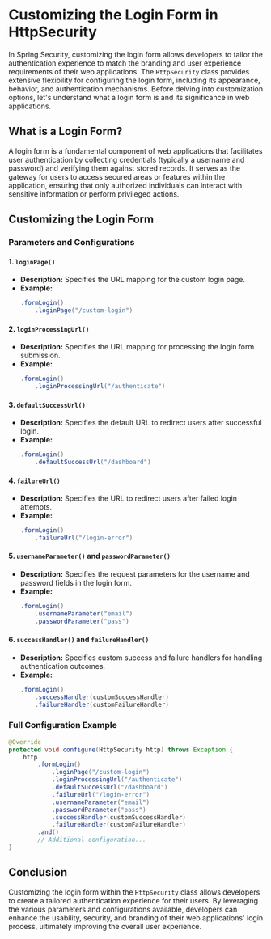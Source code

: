 # Customizing the Login Form in HttpSecurity

In Spring Security, customizing the login form allows developers to tailor the authentication experience to match the branding and user experience requirements of their web applications. The `HttpSecurity` class provides extensive flexibility for configuring the login form, including its appearance, behavior, and authentication mechanisms. Before delving into customization options, let's understand what a login form is and its significance in web applications.

## What is a Login Form?

A login form is a fundamental component of web applications that facilitates user authentication by collecting credentials (typically a username and password) and verifying them against stored records. It serves as the gateway for users to access secured areas or features within the application, ensuring that only authorized individuals can interact with sensitive information or perform privileged actions.

## Customizing the Login Form

### Parameters and Configurations

#### 1. `loginPage()`

- **Description:** Specifies the URL mapping for the custom login page.
- **Example:**
  ```java
  .formLogin()
      .loginPage("/custom-login")
  ```

#### 2. `loginProcessingUrl()`

- **Description:** Specifies the URL mapping for processing the login form submission.
- **Example:**
  ```java
  .formLogin()
      .loginProcessingUrl("/authenticate")
  ```

#### 3. `defaultSuccessUrl()`

- **Description:** Specifies the default URL to redirect users after successful login.
- **Example:**
  ```java
  .formLogin()
      .defaultSuccessUrl("/dashboard")
  ```

#### 4. `failureUrl()`

- **Description:** Specifies the URL to redirect users after failed login attempts.
- **Example:**
  ```java
  .formLogin()
      .failureUrl("/login-error")
  ```

#### 5. `usernameParameter()` and `passwordParameter()`

- **Description:** Specifies the request parameters for the username and password fields in the login form.
- **Example:**
  ```java
  .formLogin()
      .usernameParameter("email")
      .passwordParameter("pass")
  ```

#### 6. `successHandler()` and `failureHandler()`

- **Description:** Specifies custom success and failure handlers for handling authentication outcomes.
- **Example:**
  ```java
  .formLogin()
      .successHandler(customSuccessHandler)
      .failureHandler(customFailureHandler)
  ```

### Full Configuration Example

```java
@Override
protected void configure(HttpSecurity http) throws Exception {
    http
        .formLogin()
            .loginPage("/custom-login")
            .loginProcessingUrl("/authenticate")
            .defaultSuccessUrl("/dashboard")
            .failureUrl("/login-error")
            .usernameParameter("email")
            .passwordParameter("pass")
            .successHandler(customSuccessHandler)
            .failureHandler(customFailureHandler)
        .and()
        // Additional configuration...
}
```

## Conclusion

Customizing the login form within the `HttpSecurity` class allows developers to create a tailored authentication experience for their users. By leveraging the various parameters and configurations available, developers can enhance the usability, security, and branding of their web applications' login process, ultimately improving the overall user experience.

